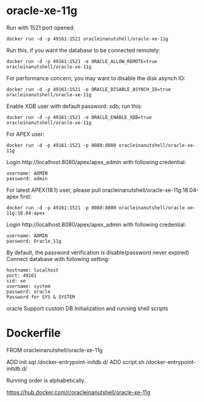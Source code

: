 # oracle-xe-11g
Run with 1521 port opened:
```
docker run -d -p 49161:1521 oracleinanutshell/oracle-xe-11g
```
Run this, if you want the database to be connected remotely:
```
docker run -d -p 49161:1521 -e ORACLE_ALLOW_REMOTE=true oracleinanutshell/oracle-xe-11g
```
For performance concern, you may want to disable the disk asynch IO:
```
docker run -d -p 49161:1521 -e ORACLE_DISABLE_ASYNCH_IO=true oracleinanutshell/oracle-xe-11g
```
Enable XDB user with default password: xdb, run this:
```
docker run -d -p 49161:1521 -e ORACLE_ENABLE_XDB=true oracleinanutshell/oracle-xe-11g
```
For APEX user:
```
docker run -d -p 49161:1521 -p 8080:8080 oracleinanutshell/oracle-xe-11g
```
Login http://localhost:8080/apex/apex_admin with following credential:
```
username: ADMIN
password: admin
```
For latest APEX(18.1) user, please pull oracleinanutshell/oracle-xe-11g:18.04-apex first:
```
docker run -d -p 49161:1521 -p 8080:8080 oracleinanutshell/oracle-xe-11g:18.04-apex
```
Login http://localhost:8080/apex/apex_admin with following credential:
```
username: ADMIN
password: Oracle_11g
```
By default, the password verification is disable(password never expired)
Connect database with following setting:
```
hostname: localhost
port: 49161
sid: xe
username: system
password: oracle
Password for SYS & SYSTEM
```

oracle
Support custom DB Initialization and running shell scripts

# Dockerfile
FROM oracleinanutshell/oracle-xe-11g

ADD init.sql /docker-entrypoint-initdb.d/
ADD script.sh /docker-entrypoint-initdb.d/

Running order is alphabetically.

https://hub.docker.com/r/oracleinanutshell/oracle-xe-11g
